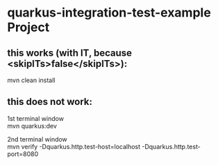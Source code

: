 # quarkus-integration-test-example Project


## this works (with IT, because \<skipITs\>false\</skipITs\>):
mvn clean install


## this does not work:

1st terminal window  
mvn quarkus:dev

2nd terminal window  
mvn verify -Dquarkus.http.test-host=localhost -Dquarkus.http.test-port=8080

